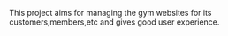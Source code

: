 This project aims for managing the gym websites for its customers,members,etc and gives good user experience.
